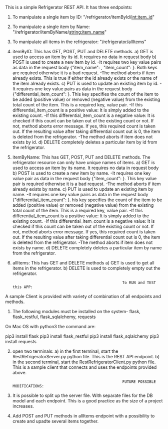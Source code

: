 This is a simple Refrigerator REST API. It has three endpoints:

1) To manipulate a single item by ID: "/refrigerator/itemById/<int:item_id>"
2) To manipulate a single item by Name: "/refrigerator/itemByName/<string:item_name>"
3) To manipulate all items in the refrigerator: "/refrigerator/allItems"

1) itemByID: This has GET, POST, PUT and DELETE methods. 
    a) GET is used to access an item by its id. 
       It requires no data in request body
    b) POST is used to create a new item by id.
       -It requires two key value pairs as data in the request body {"item_name": <string>, "item_count": <int>}. Both keys are required otherwise it is a bad request. 
       -The method aborts if item already exists. This is true if either the id already exists or the name of the item already exists.
    c) PUT is used to update an existing item by id.
       -It requires one key value pairs as data in the request body {"differential_item_count": <int>}. This key specifies the count of the item to be added (positive value) or removed (negative value) from the existing total count of the item. This is a required key, value pair. 
            -If this differential_item_count is a positive value: It is simply added to the existing count.
            -If this differential_item_count is a negative value: It is checked if this count can be taken out of the existing count or not. If not, method aborts error message. If yes, this required count is taken out. If the resulting value after taking differential count out is 0, the item is deleted from the refrigerator.
       -The method aborts if item does not exists by id.
    d) DELETE completely deletes a particular item by id from the refrigerator.

2) itemByName: This has GET, POST, PUT and DELETE methods. The refrigerator resource can only have unique names of items.
    a) GET is used to access an item by its name. 
       It requires no data in request body
    b) POST is used to create a new item by name.
       -It requires one key value pair as data in the request body {"item_count": <int>}. This key value pair is required otherwise it is a bad request. 
       -The method aborts if item already exists by name.
    c) PUT is used to update an existing item by name.
       -It requires one key value pairs as data in the request body {"differential_item_count": <int>}. his key specifies the count of the item to be added (positive value) or removed (negative value) from the existing total count of the item. This is a required key, value pair. 
            -If this differential_item_count is a positive value: It is simply added to the existing count.
            -If this differential_item_count is a negative value: It is checked if this count can be taken out of the existing count or not. If not, method aborts error message. If yes, this required count is taken out. If the resulting value after taking differential count out is 0, the item is deleted from the refrigerator.
       -The method aborts if item does not exists by name.
    d) DELETE completely deletes a particular item by name from the refrigerator.

3) allItems: This has GET and DELETE methods
    a) GET is used to get all items in the refrigerator.
    b) DELETE is used to completely empty out the refrigerator.


                                                        To RUN and TEST this APP:

A sample Client is provided with variety of combination of all endpoints and methods. 

1) The following modules must be installed on the system- flask, flask_restful, flask_sqlalchemy, requests

On Mac OS with python3 the command are:

pip3 install flask
pip3 install flask_restful
pip3 install flask_sqlalchemy
pip3 install requests

2) open two terminals:
    a) in the first terminal, start the RestRefrigeratorServer.py python file. This is the REST API endpoint.
    b) in the second terminal, start the RestRefrigeratorClient.py python file. This is a sample client that connects and uses the endpoints provided above.


                                                        FUTURE POSSIBLE MODIFICATIONS: 

1) It is possible to split up the server file. With separate files for the DB model and each endpoint. This is a good practice as the size of a project increases.
2) Add POST and PUT methods in allItems endpoint with a possibility to create and upadte several items together. 